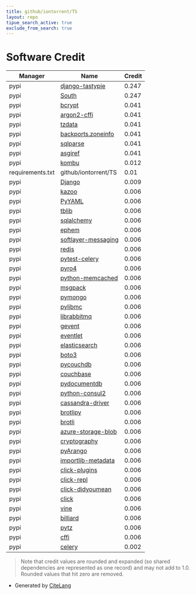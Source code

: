 ```yaml
---
title: github/iontorrent/TS
layout: repo
tipue_search_active: true
exclude_from_search: true
---
```

# Software Credit

|Manager|Name|Credit|
|-------|----|------|
|pypi|[django-tastypie](https://github.com/django-tastypie/django-tastypie)|0.247|
|pypi|[South](http://south.aeracode.org/)|0.247|
|pypi|[bcrypt](https://pypi.org/project/bcrypt)|0.041|
|pypi|[argon2-cffi](https://pypi.org/project/argon2-cffi)|0.041|
|pypi|[tzdata](https://pypi.org/project/tzdata)|0.041|
|pypi|[backports.zoneinfo](https://pypi.org/project/backports.zoneinfo)|0.041|
|pypi|[sqlparse](https://pypi.org/project/sqlparse)|0.041|
|pypi|[asgiref](https://pypi.org/project/asgiref)|0.041|
|pypi|[kombu](https://kombu.readthedocs.io)|0.012|
|requirements.txt|github/iontorrent/TS|0.01|
|pypi|[Django](https://www.djangoproject.com/)|0.009|
|pypi|[kazoo](https://kazoo.readthedocs.io)|0.006|
|pypi|[PyYAML](https://pyyaml.org/)|0.006|
|pypi|[tblib](https://github.com/ionelmc/python-tblib)|0.006|
|pypi|[sqlalchemy](https://pypi.org/project/sqlalchemy)|0.006|
|pypi|[ephem](https://pypi.org/project/ephem)|0.006|
|pypi|[softlayer-messaging](https://pypi.org/project/softlayer-messaging)|0.006|
|pypi|[redis](https://pypi.org/project/redis)|0.006|
|pypi|[pytest-celery](https://pypi.org/project/pytest-celery)|0.006|
|pypi|[pyro4](https://pypi.org/project/pyro4)|0.006|
|pypi|[python-memcached](https://pypi.org/project/python-memcached)|0.006|
|pypi|[msgpack](https://pypi.org/project/msgpack)|0.006|
|pypi|[pymongo](https://pypi.org/project/pymongo)|0.006|
|pypi|[pylibmc](https://pypi.org/project/pylibmc)|0.006|
|pypi|[librabbitmq](https://pypi.org/project/librabbitmq)|0.006|
|pypi|[gevent](https://pypi.org/project/gevent)|0.006|
|pypi|[eventlet](https://pypi.org/project/eventlet)|0.006|
|pypi|[elasticsearch](https://pypi.org/project/elasticsearch)|0.006|
|pypi|[boto3](https://pypi.org/project/boto3)|0.006|
|pypi|[pycouchdb](https://pypi.org/project/pycouchdb)|0.006|
|pypi|[couchbase](https://pypi.org/project/couchbase)|0.006|
|pypi|[pydocumentdb](https://pypi.org/project/pydocumentdb)|0.006|
|pypi|[python-consul2](https://pypi.org/project/python-consul2)|0.006|
|pypi|[cassandra-driver](https://pypi.org/project/cassandra-driver)|0.006|
|pypi|[brotlipy](https://pypi.org/project/brotlipy)|0.006|
|pypi|[brotli](https://pypi.org/project/brotli)|0.006|
|pypi|[azure-storage-blob](https://pypi.org/project/azure-storage-blob)|0.006|
|pypi|[cryptography](https://pypi.org/project/cryptography)|0.006|
|pypi|[pyArango](https://pypi.org/project/pyArango)|0.006|
|pypi|[importlib-metadata](https://pypi.org/project/importlib-metadata)|0.006|
|pypi|[click-plugins](https://pypi.org/project/click-plugins)|0.006|
|pypi|[click-repl](https://pypi.org/project/click-repl)|0.006|
|pypi|[click-didyoumean](https://pypi.org/project/click-didyoumean)|0.006|
|pypi|[click](https://pypi.org/project/click)|0.006|
|pypi|[vine](https://pypi.org/project/vine)|0.006|
|pypi|[billiard](https://pypi.org/project/billiard)|0.006|
|pypi|[pytz](https://pypi.org/project/pytz)|0.006|
|pypi|[cffi](https://pypi.org/project/cffi)|0.006|
|pypi|[celery](http://celeryproject.org)|0.002|


> Note that credit values are rounded and expanded (so shared dependencies are represented as one record) and may not add to 1.0. Rounded values that hit zero are removed.


- Generated by [CiteLang](https://github.com/vsoch/citelang)
